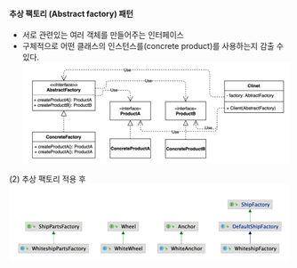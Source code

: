 #### 추상 팩토리 (Abstract factory) 패턴
- 서로 관련있는 여러 객체를 만들어주는 인터페이스
- 구체적으로 어떤 클래스의 인스턴스를(concrete product)를 사용하는지 감출 수 있다.
![IMAGES](../report/images/abstractFactory01.png)     

(2) 추상 팩토리 적용 후
![IMAGES](../report/images/abstractFactory02.png)